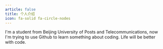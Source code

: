 ```yaml
---
article: false
title: 个人介绍
icon: fa-solid fa-circle-nodes
---
```


I'm a student from Beijing University of Posts and Telecommunications, now I'm trying to use Github to learn something about coding. Life will be better with code.